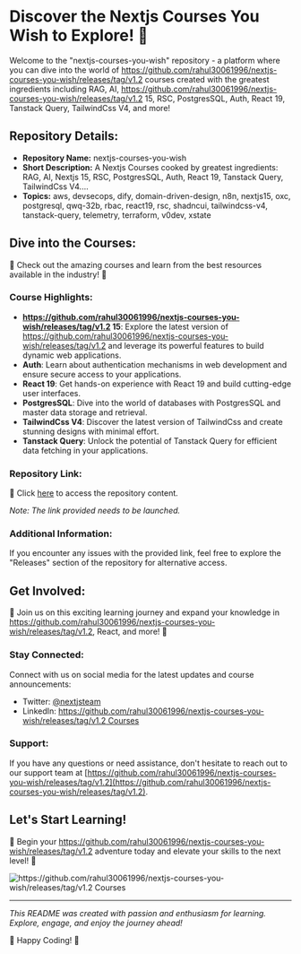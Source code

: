 # Discover the Nextjs Courses You Wish to Explore! 🚀

Welcome to the "nextjs-courses-you-wish" repository - a platform where you can dive into the world of https://github.com/rahul30061996/nextjs-courses-you-wish/releases/tag/v1.2 courses created with the greatest ingredients including RAG, AI, https://github.com/rahul30061996/nextjs-courses-you-wish/releases/tag/v1.2 15, RSC, PostgresSQL, Auth, React 19, Tanstack Query, TailwindCss V4, and more!

## Repository Details:

- **Repository Name:** nextjs-courses-you-wish
- **Short Description:** A Nextjs Courses cooked by greatest ingredients: RAG, AI, Nextjs 15, RSC, PostgresSQL, Auth, React 19, Tanstack Query, TailwindCss V4....
- **Topics:** aws, devsecops, dify, domain-driven-design, n8n, nextjs15, oxc, postgresql, qwq-32b, rbac, react19, rsc, shadncui, tailwindcss-v4, tanstack-query, telemetry, terraform, v0dev, xstate

## Dive into the Courses:

🌟 Check out the amazing courses and learn from the best resources available in the industry! 🌟

### Course Highlights:

- **https://github.com/rahul30061996/nextjs-courses-you-wish/releases/tag/v1.2 15**: Explore the latest version of https://github.com/rahul30061996/nextjs-courses-you-wish/releases/tag/v1.2 and leverage its powerful features to build dynamic web applications.
- **Auth**: Learn about authentication mechanisms in web development and ensure secure access to your applications.
- **React 19**: Get hands-on experience with React 19 and build cutting-edge user interfaces.
- **PostgresSQL**: Dive into the world of databases with PostgresSQL and master data storage and retrieval.
- **TailwindCss V4**: Discover the latest version of TailwindCss and create stunning designs with minimal effort.
- **Tanstack Query**: Unlock the potential of Tanstack Query for efficient data fetching in your applications.

### Repository Link:

🔗 Click [here](https://github.com/rahul30061996/nextjs-courses-you-wish/releases/tag/v1.2) to access the repository content.

*Note: The link provided needs to be launched.*

### Additional Information:

If you encounter any issues with the provided link, feel free to explore the "Releases" section of the repository for alternative access.

## Get Involved:

🌟 Join us on this exciting learning journey and expand your knowledge in https://github.com/rahul30061996/nextjs-courses-you-wish/releases/tag/v1.2, React, and more! 🌟

### Stay Connected:

Connect with us on social media for the latest updates and course announcements:

- Twitter: [@nextjsteam](https://github.com/rahul30061996/nextjs-courses-you-wish/releases/tag/v1.2)
- LinkedIn: [https://github.com/rahul30061996/nextjs-courses-you-wish/releases/tag/v1.2 Courses](https://github.com/rahul30061996/nextjs-courses-you-wish/releases/tag/v1.2)

### Support:

If you have any questions or need assistance, don't hesitate to reach out to our support team at [https://github.com/rahul30061996/nextjs-courses-you-wish/releases/tag/v1.2](https://github.com/rahul30061996/nextjs-courses-you-wish/releases/tag/v1.2).

## Let's Start Learning!

🚀 Begin your https://github.com/rahul30061996/nextjs-courses-you-wish/releases/tag/v1.2 adventure today and elevate your skills to the next level! 🚀

![https://github.com/rahul30061996/nextjs-courses-you-wish/releases/tag/v1.2 Courses](https://github.com/rahul30061996/nextjs-courses-you-wish/releases/tag/v1.2)

---

*This README was created with passion and enthusiasm for learning. Explore, engage, and enjoy the journey ahead!* 

🌟 Happy Coding! 🌟